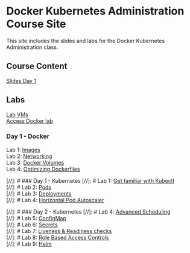 # Docker Kubernetes Administration Course Site

This site includes the slides and labs for the Docker Kubernetes Administration class. 

## Course Content 
[Slides Day 1](http://bit.ly/docker-k8s-content-1)   

## Labs
[Lab VMs](https://docs.google.com/spreadsheets/d/1kW1rNQMZVdoYa2IDLZa66rLv122LM_mIfkbjxhEmVsQ/edit?usp=sharing)  
[Access Docker lab](labs/001_setup/)  

### Day 1 - Docker
Lab 1: [Images](labs/images/)  
Lab 2: [Networking](labs/networking/)   
Lab 3: [Docker Volumes](labs/volumes/)   
Lab 4: [Optimizing Dockerfiles](labs/adv-dockerfile/)   

[//]: # ### Day 1 - Kubernetes
[//]: # Lab 1: [Get familiar with Kubectl](labs/commands/)    
[//]: # Lab 2: [Pods](labs/pods/)    
[//]: # Lab 3: [Deployments](labs/deployments/)     
[//]: # Lab 4: [Horizontal Pod Autoscaler](labs/k8s-prometheus-hpa/)     

[//]: # ### Day 2 - Kubernetes
[//]: # Lab 4: [Advanced Scheduling](labs/scheduling/)  
[//]: # Lab 5: [ConfigMap](labs/configmap/)  
[//]: # Lab 6: [Secrets](labs/secrets/)  
[//]: # Lab 7: [Liveness & Readiness checks](labs/health-checks/)  
[//]: # Lab 8: [Role Based Access Controls](labs/rbac/)  
[//]: # Lab 9: [Helm](labs/helm/)  

